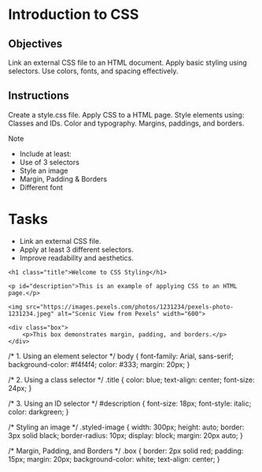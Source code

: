 # Introduction to CSS

## Objectives
Link an external CSS file to an HTML document.
Apply basic styling using selectors.
Use colors, fonts, and spacing effectively.

## Instructions

Create a style.css file.
Apply CSS to a HTML page.
Style elements using:
Classes and IDs.
Color and typography.
Margins, paddings, and borders.

>[!NOTE]
>  - Include at least:
>  - Use of 3 selectors
>  - Style an image
>  - Margin, Padding & Borders
>  - Different font

# Tasks
 - Link an external CSS file.
 - Apply at least 3 different selectors.
 - Improve readability and aesthetics.

<!DOCTYPE html>
<html lang="en">
<head>
    <meta charset="UTF-8">
    <meta name="viewport" content="width=device-width, initial-scale=1.0">
    <title>CSS Introduction</title>
    <link rel="stylesheet" href="css.css"> 
</head>
<body>

    <h1 class="title">Welcome to CSS Styling</h1>

    <p id="description">This is an example of applying CSS to an HTML page.</p>

    <img src="https://images.pexels.com/photos/1231234/pexels-photo-1231234.jpeg" alt="Scenic View from Pexels" width="600">

    <div class="box">
        <p>This box demonstrates margin, padding, and borders.</p>
    </div>

</body>
</html>


/* 1. Using an element selector */
body {
    font-family: Arial, sans-serif;
    background-color: #f4f4f4;
    color: #333;
    margin: 20px;
}

/* 2. Using a class selector */
.title {
    color: blue;
    text-align: center;
    font-size: 24px;
}

/* 3. Using an ID selector */
#description {
    font-size: 18px;
    font-style: italic;
    color: darkgreen;
}

/* Styling an image */
.styled-image {
    width: 300px;
    height: auto;
    border: 3px solid black;
    border-radius: 10px;
    display: block;
    margin: 20px auto;
}

/* Margin, Padding, and Borders */
.box {
    border: 2px solid red;
    padding: 15px;
    margin: 20px;
    background-color: white;
    text-align: center;
}


